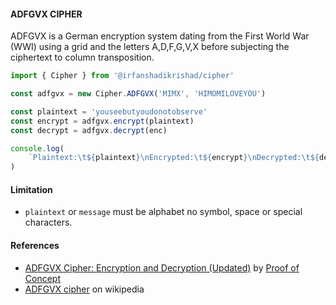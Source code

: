 #### ADFGVX CIPHER

ADFGVX is a German encryption system dating from the First World War (WWI) using a grid and the letters A,D,F,G,V,X before subjecting the ciphertext to column transposition.

```ts
import { Cipher } from '@irfanshadikrishad/cipher'

const adfgvx = new Cipher.ADFGVX('MIMX', 'HIMOMILOVEYOU')

const plaintext = 'youseebutyoudonotobserve'
const encrypt = adfgvx.encrypt(plaintext)
const decrypt = adfgvx.decrypt(enc)

console.log(
	`Plaintext:\t${plaintext}\nEncrypted:\t${encrypt}\nDecrypted:\t${decrypt}`
)
```

#### Limitation

- `plaintext` or `message` must be alphabet no symbol, space or special characters.

#### References

- [ADFGVX Cipher: Encryption and Decryption (Updated)](https://www.youtube.com/watch?v=T0xfKiU9Rr4) by [Proof of Concept](https://www.youtube.com/@ProofofConceptMath)
- [ADFGVX cipher](https://en.wikipedia.org/wiki/ADFGVX_cipher) on wikipedia
